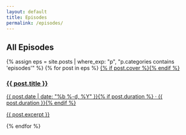 ```yaml
---
layout: default
title: Episodes
permalink: /episodes/
---
```


<section class="grid">
  <div class="wrap">
    <h2 class="section-title">All Episodes</h2>
    <div class="cards">
      {% assign eps = site.posts | where_exp: "p", "p.categories contains 'episodes'" %}
      {% for post in eps %}
        <a class="card" href="{{ post.url }}">
          {% if post.cover %}<img src="{{ post.cover }}" alt="">{% endif %}
          <div class="card-body">
            <h3>{{ post.title }}</h3>
            <p class="muted">{{ post.date | date: "%b %-d, %Y" }}{% if post.duration %} · {{ post.duration }}{% endif %}</p>
            <p class="line-clamp">{{ post.excerpt }}</p>
          </div>
        </a>
      {% endfor %}
    </div>
  </div>
</section>
